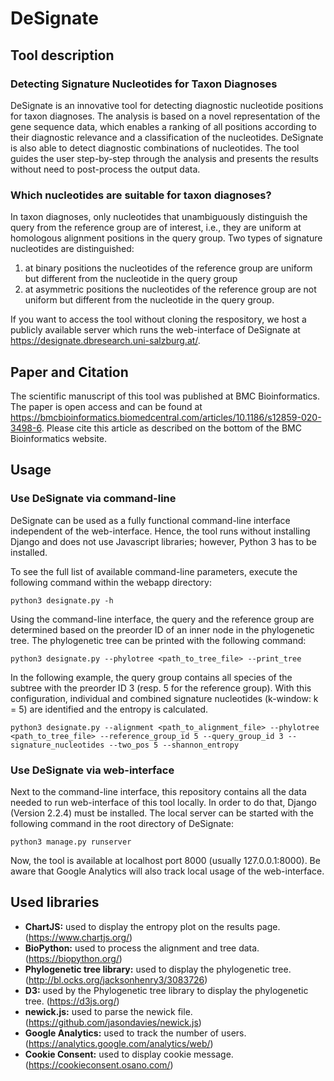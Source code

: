 # DeSignate


## Tool description

### Detecting Signature Nucleotides for Taxon Diagnoses
DeSignate is an innovative tool for detecting diagnostic nucleotide positions for taxon diagnoses. The analysis is based on a novel representation of the gene sequence data, which enables a ranking of all positions according to their diagnostic relevance and a classification of the nucleotides. DeSignate is also able to detect diagnostic combinations of nucleotides. The tool guides the user step-by-step through the analysis and presents the results without need to post-process the output data.

### Which nucleotides are suitable for taxon diagnoses?
In taxon diagnoses, only nucleotides that unambiguously distinguish the query from the reference group are of interest, i.e., they are uniform at homologous alignment positions in the query group. Two types of signature nucleotides are distinguished:
1. at binary positions the nucleotides of the reference group are uniform but different from the nucleotide in the query group
2. at asymmetric positions the nucleotides of the reference group are not uniform but different from the nucleotide in the query group.


If you want to access the tool without cloning the respository, we host a publicly available server which runs the web-interface of DeSignate at https://designate.dbresearch.uni-salzburg.at/.


## Paper and Citation
The scientific manuscript of this tool was published at BMC Bioinformatics. The paper is open access and can be found at https://bmcbioinformatics.biomedcentral.com/articles/10.1186/s12859-020-3498-6. Please cite this article as described on the bottom of the BMC Bioinformatics website.


## Usage

### Use DeSignate via command-line

DeSignate can be used as a fully functional command-line interface independent of the web-interface. Hence, the tool runs without installing Django and does not use Javascript libraries; however, Python 3 has to be installed.

To see the full list of available command-line parameters, execute the following command within the webapp directory:
```
python3 designate.py -h
```
Using the command-line interface, the query and the reference group are determined based on the preorder ID of an inner node in the phylogenetic tree. The phylogenetic tree can be printed with the following command:
```
python3 designate.py --phylotree <path_to_tree_file> --print_tree
```
In the following example, the query group contains all species of the subtree with the preorder ID 3 (resp. 5 for the reference group). With this configuration, individual and combined signature nucleotides (k-window: k = 5) are identified and the entropy is calculated.
```
python3 designate.py --alignment <path_to_alignment_file> --phylotree <path_to_tree_file> --reference_group_id 5 --query_group_id 3 --signature_nucleotides --two_pos 5 --shannon_entropy
```

### Use DeSignate via web-interface

Next to the command-line interface, this repository contains all the data needed to run web-interface of this tool locally. In order to do that, Django (Version 2.2.4) must be installed. The local server can be started with the following command in the root directory of DeSignate:
```
python3 manage.py runserver
```
Now, the tool is available at localhost port 8000 (usually 127.0.0.1:8000).
Be aware that Google Analytics will also track local usage of the web-interface.


## Used libraries
- **ChartJS:** used to display the entropy plot on the results page. (https://www.chartjs.org/)
- **BioPython:** used to process the alignment and tree data. (https://biopython.org/)
- **Phylogenetic tree library:** used to display the phylogenetic tree. (http://bl.ocks.org/jacksonhenry3/3083726)
- **D3:** used by the Phylogenetic tree library to display the phylogenetic tree. (https://d3js.org/)
- **newick.js:** used to parse the newick file. (https://github.com/jasondavies/newick.js)
- **Google Analytics:** used to track the number of users. (https://analytics.google.com/analytics/web/)
- **Cookie Consent:** used to display cookie message. (https://cookieconsent.osano.com/)
